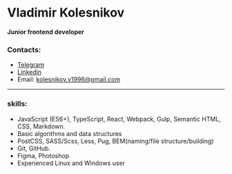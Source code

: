# Vladimir Kolesnikov

**Junior frontend developer**

### Contacts:
* [Telegram](https://t.me/ithrforu)
* [Linkedin](https://www.linkedin.com/in/ithrforu/)
* Email: kolesnikov.v1996@gmail.com

---

### skills:
* JavaScript (ES6+), TypeScript, React, Webpack, Gulp, Semantic HTML, CSS, Markdown.
* Basic algorithms and data structures
* PostCSS, SASS/Scss, Less, Pug, BEM(naming/file structure/building) 
* Git, GitHub.
* Figma, Photoshop
* Experienced Linux and Windows user
